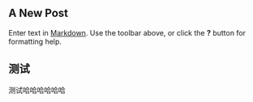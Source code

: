 ## A New Post

Enter text in [Markdown](http://daringfireball.net/projects/markdown/). Use the toolbar above, or click the **?** button for formatting help.
## 测试
测试哈哈哈哈哈哈